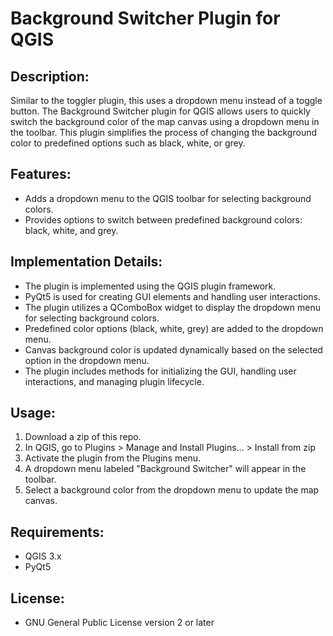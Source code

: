 # Background Switcher Plugin for QGIS

## Description:

Similar to the toggler plugin, this uses a dropdown menu instead of a toggle button.
The Background Switcher plugin for QGIS allows users to quickly switch the background color of the map canvas using a dropdown menu in the toolbar. This plugin simplifies the process of changing the background color to predefined options such as black, white, or grey.

## Features:

- Adds a dropdown menu to the QGIS toolbar for selecting background colors.
- Provides options to switch between predefined background colors: black, white, and grey.

## Implementation Details:

- The plugin is implemented using the QGIS plugin framework.
- PyQt5 is used for creating GUI elements and handling user interactions.
- The plugin utilizes a QComboBox widget to display the dropdown menu for selecting background colors.
- Predefined color options (black, white, grey) are added to the dropdown menu.
- Canvas background color is updated dynamically based on the selected option in the dropdown menu.
- The plugin includes methods for initializing the GUI, handling user interactions, and managing plugin lifecycle.

## Usage:

1. Download a zip of this repo.
2. In QGIS, go to Plugins > Manage and Install Plugins... > Install from zip
2. Activate the plugin from the Plugins menu.
3. A dropdown menu labeled "Background Switcher" will appear in the toolbar.
4. Select a background color from the dropdown menu to update the map canvas.

## Requirements:

- QGIS 3.x
- PyQt5

## License:

- GNU General Public License version 2 or later
